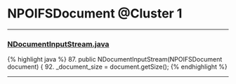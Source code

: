 # NPOIFSDocument @Cluster 1

***

### [NDocumentInputStream.java](https://searchcode.com/codesearch/view/97397922/)
{% highlight java %}
87. public NDocumentInputStream(NPOIFSDocument document) {
92.   _document_size = document.getSize();
{% endhighlight %}

***

